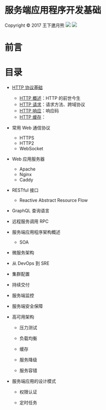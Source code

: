 # 服务端应用程序开发基础

Copyright © 2017 王下邀月熊
![](https://camo.githubusercontent.com/322fefce6b2264d9ff2ad35ea5dcd4622e437b04/68747470733a2f2f696d672e736869656c64732e696f2f62616467652f4c6963656e73652d434325323042592d2d4e432d2d5341253230342e302d626c75652e737667)
![](https://camo.githubusercontent.com/d4e0f63e9613ee474a7dfdc23c240b9795712c96/68747470733a2f2f696d672e736869656c64732e696f2f62616467652f5052732d77656c636f6d652d627269676874677265656e2e737667)


# 前言

# 目录

- [HTTP 协议基础]()
    - [HTTP 概述]()：HTTP 的前世今生
    - [HTTP 请求]()：请求方法、跨域协议
    - [HTTP 响应]()：响应码
    - [HTTP 缓存]()：

- 常用 Web 通信协议
    - HTTPS
    - HTTP2
    - WebSocket

- Web 应用服务器
    - Apache
    - Nginx
    - Caddy

- RESTful 接口
    - Reactive Abstract Resource Flow

- GraphQL 查询语言

- 远程服务调用 RPC

- 服务端应用程序架构概述

    - SOA

- 微服务架构

- 从 DevOps 到 SRE

- 集群配置

- 持续交付

- 服务端监控

- 服务端安全保障

- 高可用架构

    - 压力测试

    - 负载均衡

    - 缓存

    - 服务降级

    - 服务容错

- 服务端应用的设计模式

    - 权限认证
    
    - 定时任务

